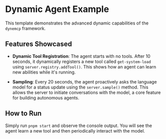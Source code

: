 # Dynamic Agent Example

This template demonstrates the advanced dynamic capabilities of the `dynemcp` framework.

## Features Showcased

- **Dynamic Tool Registration**: The agent starts with no tools. After 10 seconds, it dynamically registers a new tool called `get-system-load` using `server.registry.addTool()`. This shows how an agent can learn new abilities while it's running.

- **Sampling**: Every 20 seconds, the agent proactively asks the language model for a status update using the `server.sample()` method. This allows the server to initiate conversations with the model, a core feature for building autonomous agents.

## How to Run

Simply run `pnpm start` and observe the console output. You will see the agent learn a new tool and then periodically interact with the model.
